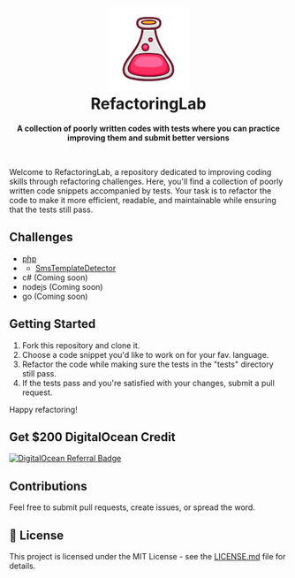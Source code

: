<h1 align="center"><img height="150" src="./logo.png" /><br> RefactoringLab</h1>

<p align="center">
  <b>A collection of poorly written codes with tests where you can practice improving them and submit better versions</b></br>
</p>

<br />

Welcome to RefactoringLab, a repository dedicated to improving coding skills through refactoring challenges. Here, you'll find a collection of poorly written code snippets accompanied by tests. Your task is to refactor the code to make it more efficient, readable, and maintainable while ensuring that the tests still pass.

## Challenges

- [php](./php)
- - [SmsTemplateDetector](./php/SmsTemplateDetector)
- c# (Coming soon)
- nodejs (Coming soon)
- go (Coming soon)

## Getting Started

1. Fork this repository and clone it.
2. Choose a code snippet you'd like to work on for your fav. language.
3. Refactor the code while making sure the tests in the "tests" directory still pass.
4. If the tests pass and you're satisfied with your changes, submit a pull request.

Happy refactoring!

## Get $200 DigitalOcean Credit

[![DigitalOcean Referral Badge](https://web-platforms.sfo2.cdn.digitaloceanspaces.com/WWW/Badge%201.svg)](https://www.digitalocean.com/?refcode=64aee93d49da&utm_campaign=Referral_Invite&utm_medium=Referral_Program&utm_source=badge)

## Contributions

Feel free to submit pull requests, create issues, or spread the word.

## 🔖 License

This project is licensed under the MIT License - see the [LICENSE.md](https://github.com/saleem-hadad/finance/blob/main/LICENSE) file for details.
